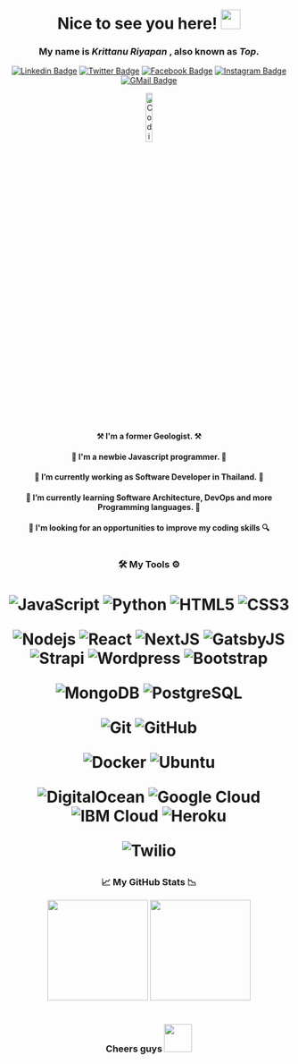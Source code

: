 <div align="center"><h1> Nice to see you here! <img width="35" src="https://raw.githubusercontent.com/aemmadi/aemmadi/master/wave.gif" /></h1>
  
### My name is ***Krittanu Riyapan*** , also known as ***Top***. 

<p>

[![Linkedin Badge](https://img.shields.io/badge/-LinkedIn-0077b5?style=flat-square&logo=Linkedin&logoColor=white&link=https://linkedin.com/in/krittanu-riyapan/)](https://linkedin.com/in/krittanu-riyapan/)
[![Twitter Badge](https://img.shields.io/badge/-Twitter-00acee?style=flat-square&logo=twitter&logoColor=white&link=https://twitter.com/AeolusReTurN)](https://twitter.com/AeolusReTurN)
[![Facebook Badge](https://img.shields.io/badge/-Facebook-3b5998?style=flat-square&logo=facebook&logoColor=white&link=https://facebook.com/aeolus.return/)](https://facebook.com/aeolus.return/)
[![Instagram Badge](https://img.shields.io/badge/-Instagram-e4405f?style=flat-square&logo=instagram&logoColor=white&link=https://instagram.com/aeolusreturn/)](https://instagram.com/aeolusreturn/)
[![GMail Badge](https://img.shields.io/badge/-Gmail-EA4335?style=flat-square&logo=gmail&logoColor=white&link=mailto:aeolus.cherokee@gmail.com)](mailto:aeolus.cherokee@gmail.com)

</p>  
<p align="center">
 
<img alt="Coding Kid" width="15%" src="https://c.tenor.com/whgQwNlVvNkAAAAi/xero-code.gif" />

</p>
                                                                              
<div>
<p>
    
#### ⚒ I'm a former Geologist. ⚒
  
#### 🍼 I'm a newbie Javascript programmer. 🍼
  
#### 💼 I’m currently working as Software Developer in Thailand. 💼
  
#### 🌱 I’m currently learning Software Architecture, DevOps and more Programming languages. 🌱
  
#### 🔎 I'm looking for an opportunities to improve my coding skills 🔍
  
</p>
</div>
  
<h1/>

### 🛠 My Tools ⚙

<h1/>  

![JavaScript](https://img.shields.io/badge/-JavaScript-black?style=flat-square&logo=javascript)
![Python](https://img.shields.io/badge/-Python-1572B6?style=flat-square&logo=python)
![HTML5](https://img.shields.io/badge/-HTML5-E34F26?style=flat-square&logo=html5&logoColor=white)
![CSS3](https://img.shields.io/badge/-CSS3-1572B6?style=flat-square&logo=css3)
  
![Nodejs](https://img.shields.io/badge/-Nodejs-black?style=flat-square&logo=Node.js)
![React](https://img.shields.io/badge/-React-black?style=flat-square&logo=react)
![NextJS](https://img.shields.io/badge/-NextJS-000000?style=flat-square&logo=next.js)
![GatsbyJS](https://img.shields.io/badge/-GatsbyJS-8925cd?style=flat-square&logo=gatsby)
![Strapi](https://img.shields.io/badge/-Strapi-8f63ff?style=flat-square&logo=strapi)
![Wordpress](https://img.shields.io/badge/-Wordpress-21759b?style=flat-square&logo=wordpress)
![Bootstrap](https://img.shields.io/badge/-Bootstrap-black?style=flat-square&logo=bootstrap)

![MongoDB](https://img.shields.io/badge/-MongoDB-black?style=flat-square&logo=mongodb)
![PostgreSQL](https://img.shields.io/badge/-PostgreSQL-000000?style=flat-square&logo=postgresql)

![Git](https://img.shields.io/badge/-Git-black?style=flat-square&logo=git)
![GitHub](https://img.shields.io/badge/-GitHub-black?style=flat-square&logo=github)

![Docker](https://img.shields.io/badge/-Docker-black?style=flat-square&logo=docker)
![Ubuntu](https://img.shields.io/badge/-Ubuntu-000000?style=flat-square&logo=ubuntu)

![DigitalOcean](https://img.shields.io/badge/-Digital%20Ocean-darkblue?style=flat-square&logo=digitalocean)
![Google Cloud](https://img.shields.io/badge/Google%20Cloud-black?style=flat-square&logo=google-cloud)
![IBM Cloud](https://img.shields.io/badge/-IBM%20Cloud-000000?style=flat-square&logo=ibm)
![Heroku](https://img.shields.io/badge/-Heroku-430098?style=flat-square&logo=heroku)

![Twilio](https://img.shields.io/badge/-Twilio-000000?style=flat-square&logo=twilio)
  
### 📈 My GitHub Stats 📉
  
<img height="180em" src="https://github-readme-stats.vercel.app/api?username=aeoluscherokee&show_icons=true&hide_border=true&count_private=true&include_all_commits=true&theme=great-gatsby" />
  
<img height="180em" src="https://github-readme-stats.vercel.app/api/top-langs/?username=aeoluscherokee&show_icons=true&layout=compact&theme=great-gatsby"/>

<h1/>
  
### Cheers guys <img width="50" src="https://c.tenor.com/8PSTyxIBxH0AAAAi/clinking-beer-mugs-joypixels.gif" />
  
</div>
